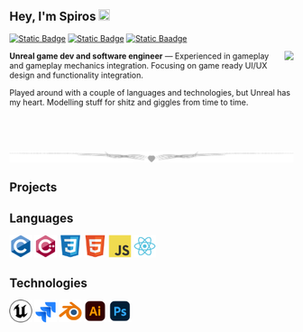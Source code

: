 <!--INTRODUCTION-->
## Hey, I'm Spiros <img src="https://media.giphy.com/media/hvRJCLFzcasrR4ia7z/giphy.gif" width="20px" height="20px">

[![Static Badge](https://img.shields.io/badge/spiros--zer-blue?style=flat&logo=linkedin&logoColor=white)](https://www.linkedin.com/in/spiros-zervos-0478b5154/)
[![Static Badge](https://img.shields.io/badge/spiros--zer-red?style=flat&logo=gmail&logoColor=white)](mailto:spiridonzervos@gmail.com)
[![Static Baadge](https://img.shields.io/badge/MacNcheese212-7289da?style=flat&logo=discord&logoColor=white)]()

<img src = "https://github-readme-stats.vercel.app/api/top-langs/?username=spiros-zer&layout=compact" align="right">

<p align="left"> 
  <strong>Unreal game dev and software engineer</strong> &mdash; Experienced in gameplay and gameplay mechanics integration. Focusing on game ready UI/UX design and functionality integration.
  
  Played around with a couple of languages and technologies, but Unreal has my heart. Modelling stuff for shitz and giggles from time to time.
</p>

<br>
<br>
<br>

<p align="center"> 
  <img src = "https://github.com/spiros-zer/spiros-zer/blob/main/qiqi_L-a9.png" width="700px">
</p>

<!--Projects-->
## Projects

<!--DETAILS-->
## Languages 
<img src="https://github.com/spiros-zer/spiros-zer/blob/main/lang/c_.svg" width="40px" height="40px"> <img src="https://github.com/spiros-zer/spiros-zer/blob/main/lang/cpp.svg" width="40px" height="40px">
<img src="https://github.com/spiros-zer/spiros-zer/blob/main/lang/css.svg" width="40px" height="40px"> <img src="https://github.com/spiros-zer/spiros-zer/blob/main/lang/html.svg" width="40px" height="40px"> <img src="https://github.com/spiros-zer/spiros-zer/blob/main/lang/js.svg" width="40px" height="40px"> <img src="https://github.com/spiros-zer/spiros-zer/blob/main/lang/react.svg" width="40px" height="40px"> 

## Technologies
<img src="https://github.com/spiros-zer/spiros-zer/blob/main/tech/unrealengine.svg" width="40px" height="40px"> <img src="https://github.com/spiros-zer/spiros-zer/blob/main/tech/jira-.svg" width="40px" height="40px">
<img src="https://github.com/spiros-zer/spiros-zer/blob/main/tech/blender-.svg" width="40px" height="40px">
<img src="https://github.com/spiros-zer/spiros-zer/blob/main/tech/illu.svg" width="40px" height="40px"> <img src="https://github.com/spiros-zer/spiros-zer/blob/main/tech/ph.svg" width="40px" height="40px">
